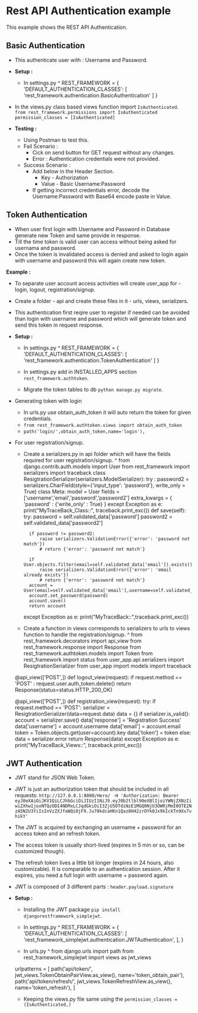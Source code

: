 # Rest API Authentication example

This example shows the REST API Authentication.

## Basic Authentication

-  This authenticate user with : Username and Password.
-  **Setup :**
   -  In settings.py
^
    REST_FRAMEWORK = {
      'DEFAULT_AUTHENTICATION_CLASSES': [
        'rest_framework.authentication.BasicAuthentication'
      ]
    }

-  In the views.py class based views function import `IsAuthenticated`.  
			`from rest_framework.permissions import IsAuthenticated`  
			`permission_classes = [IsAuthenticated]`
-  **Testing :**
   -  Using Postman to test this.
   -  Fail Scenario : 
      -  Cick on send button for GET request without any changes.
      -  Error : Authentication credentials were not provided.
   -  Success Scenario :
      -  Add below in the Header Section.
         -  Key - Authorization
         -  Value - Basic Username:Password
      -  If getting incorrect credentials error, decode the Username:Password with Base64 encode paste in Value.

## Token Authentication

-  When user first login with Username and Password in Database generate new Token and same provide in response.
-  Till the time token is valid user can access without being asked for usernama and password.
-  Once the token is invalidated access is denied and asked to login again with username and password this will again create new token.

**Example :**
-  To separate user account access activities will create user_app for - login, logout, registration/signup.
-  Create a folder - api and create these files in it - urls, views, serializers.
-  This authentication first reqire user to register if needed can be avoided than login with username and password which will generate token and send this token in request response.

-  **Setup :**
   -  In settings.py
^
    REST_FRAMEWORK = {
      'DEFAULT_AUTHENTICATION_CLASSES': [
        'rest_framework.authentication.TokenAuthentication'
      ]
    }

   -  In settings.py add in INSTALLED_APPS section `rest_framework.authtoken`.
   -  Migrate the token tables to db `python manage.py migrate`.

-  Generating token with login
   -  In urls.py use obtain_auth_token it will auto return the token for given credentials.
   -  `from rest_framework.authtoken.views import obtain_auth_token`
   -  `path('login/',obtain_auth_token,name='login'),`

-  For user registration/signup.
   -  Create a serializers.py in api folder which will have the fields required for user registration/signup.
^
    from django.contrib.auth.models import User
    from rest_framework import serializers
    import traceback
    class ResigtrationSerializer(serializers.ModelSerializer):
      try :
        password2 = serializers.CharField(style={'input_type': 'password'}, write_only = True)
        class Meta:
            model = User
            fields = ['username','email','password','password2']
            extra_kwargs = {
                'password' : {'write_only' : True}
            }
      except Exception as e:
        print("MyTraceBack_Class::", traceback.print_exc())
      def save(self):
        try:
            password = self.validated_data['password']
            password2 = self.validated_data['password2']

            if password != password2:
                raise serializers.ValidationError({'error': 'password not match'})
                # return {'error': 'password not match'}

            if User.objects.filter(email=self.validated_data['email']).exists():
                raise serializers.ValidationError({'error': 'email already exists'})
                # return {'error': 'password not match'}
            account = User(email=self.validated_data['email'],username=self.validated_data['username'])
            account.set_password(password)
            account.save()
            return account
        except Exception as e:
            print("MyTraceBack::",traceback.print_exc())  


   -  Create a function in views corresponds to serializers to urls to views function to handle the registration/signup.
^
    from rest_framework.decorators import api_view
    from rest_framework.response import Response
    from rest_framework.authtoken.models import Token
    from rest_framework import status
    from user_app.api.serializers import ResigtrationSerializer
    from user_app import models
    import traceback

    @api_view(['POST',])
    def logout_view(request):
      if request.method == 'POST' :
        request.user.auth_token.delete()
        return Response(status=status.HTTP_200_OK)

    @api_view(['POST',])
    def registration_view(request):
     try:
       if request.method == 'POST':
         serializer = ResigtrationSerializer(data=request.data)
           data = {}
           if serializer.is_valid():
                account = serializer.save()
                data['response'] = 'Registration Success'
                data['username'] = account.username
                data['email'] = account.email
                token = Token.objects.get(user=account).key
                data['token'] = token
            else:
                data = serializer.error
            return Response(data)
     except Exception as e:
        print("MyTraceBack_Views::", traceback.print_exc())

## JWT Authentication

-  JWT stand for JSON Web Token.
-  JWT is just an authorization token that should be included in all requests: `http://127.0.0.1:8000/Hero/ -H 'Authorization: Bearer eyJ0eXAiOiJKV1QiLCJhbGciOiJIUzI1NiJ9.eyJ0b2tlbl90eXBlIjoiYWNjZXNzIiwiZXhwIjoxNTQzODI4NDMxLCJqdGkiOiI3ZjU5OTdiNzE1MGQ0NjU3OWRjMmI0OTE2NzA5N2U3YiIsInVzZXJfaWQiOjF9.Ju70kdcaHKn1Qaz8H42zrOYk0Jx9kIckTn9Xx7vhikY'`
-  The JWT is acquired by exchanging an username + password for an access token and an refresh token.
-  The access token is usually short-lived (expires in 5 min or so, can be customized though).
-  The refresh token lives a little bit longer (expires in 24 hours, also customizable). It is comparable to an authentication session. After it expires, you need a full login with username + password again.
-  JWT is composed of 3 different parts : `header.payload.signature`
-  **Setup :**
   -  Installing the JWT package `pip install djangorestframework_simplejwt`.
   -  In settings.py
^
    REST_FRAMEWORK = {
      'DEFAULT_AUTHENTICATION_CLASSES': [
        'rest_framework_simplejwt.authentication.JWTAuthentication',
      ],
    }
    
   -  In urls.py
^
    from django.urls import path
    from rest_framework_simplejwt import views as jwt_views

    urlpatterns = [
        path('api/token/', jwt_views.TokenObtainPairView.as_view(), name='token_obtain_pair'),
        path('api/token/refresh/', jwt_views.TokenRefreshView.as_view(), name='token_refresh'),
    ]
    
    -  Keeping the views.py file same using the `permission_classes = (IsAuthenticated,)`
